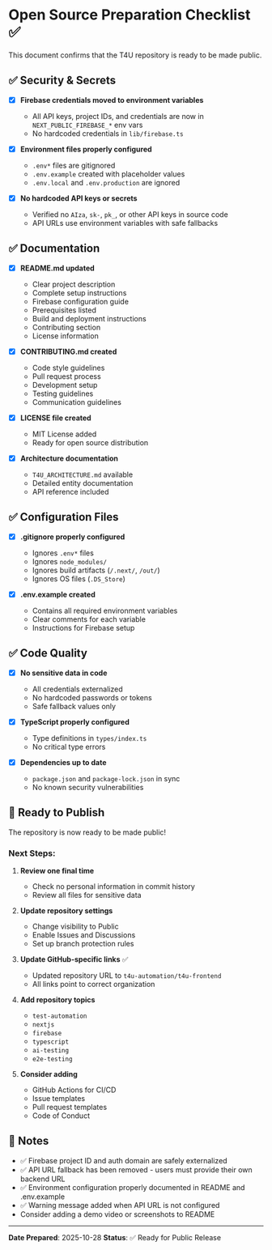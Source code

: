 # Open Source Preparation Checklist ✅

This document confirms that the T4U repository is ready to be made public.

## ✅ Security & Secrets

- [x] **Firebase credentials moved to environment variables**
  - All API keys, project IDs, and credentials are now in `NEXT_PUBLIC_FIREBASE_*` env vars
  - No hardcoded credentials in `lib/firebase.ts`

- [x] **Environment files properly configured**
  - `.env*` files are gitignored
  - `.env.example` created with placeholder values
  - `.env.local` and `.env.production` are ignored

- [x] **No hardcoded API keys or secrets**
  - Verified no `AIza`, `sk-`, `pk_`, or other API keys in source code
  - API URLs use environment variables with safe fallbacks

## ✅ Documentation

- [x] **README.md updated**
  - Clear project description
  - Complete setup instructions
  - Firebase configuration guide
  - Prerequisites listed
  - Build and deployment instructions
  - Contributing section
  - License information

- [x] **CONTRIBUTING.md created**
  - Code style guidelines
  - Pull request process
  - Development setup
  - Testing guidelines
  - Communication guidelines

- [x] **LICENSE file created**
  - MIT License added
  - Ready for open source distribution

- [x] **Architecture documentation**
  - `T4U_ARCHITECTURE.md` available
  - Detailed entity documentation
  - API reference included

## ✅ Configuration Files

- [x] **.gitignore properly configured**
  - Ignores `.env*` files
  - Ignores `node_modules/`
  - Ignores build artifacts (`/.next/`, `/out/`)
  - Ignores OS files (`.DS_Store`)

- [x] **.env.example created**
  - Contains all required environment variables
  - Clear comments for each variable
  - Instructions for Firebase setup

## ✅ Code Quality

- [x] **No sensitive data in code**
  - All credentials externalized
  - No hardcoded passwords or tokens
  - Safe fallback values only

- [x] **TypeScript properly configured**
  - Type definitions in `types/index.ts`
  - No critical type errors

- [x] **Dependencies up to date**
  - `package.json` and `package-lock.json` in sync
  - No known security vulnerabilities

## 🚀 Ready to Publish

The repository is now ready to be made public! 

### Next Steps:

1. **Review one final time**
   - Check no personal information in commit history
   - Review all files for sensitive data
   
2. **Update repository settings**
   - Change visibility to Public
   - Enable Issues and Discussions
   - Set up branch protection rules
   
3. **Update GitHub-specific links** ✅
   - Updated repository URL to `t4u-automation/t4u-frontend`
   - All links point to correct organization
   
4. **Add repository topics**
   - `test-automation`
   - `nextjs`
   - `firebase`
   - `typescript`
   - `ai-testing`
   - `e2e-testing`
   
5. **Consider adding**
   - GitHub Actions for CI/CD
   - Issue templates
   - Pull request templates
   - Code of Conduct

## 📝 Notes

- ✅ Firebase project ID and auth domain are safely externalized
- ✅ API URL fallback has been removed - users must provide their own backend URL
- ✅ Environment configuration properly documented in README and .env.example
- ✅ Warning message added when API URL is not configured
- Consider adding a demo video or screenshots to README

---

**Date Prepared**: 2025-10-28
**Status**: ✅ Ready for Public Release


